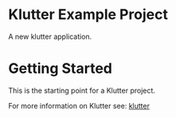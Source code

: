 # Klutter Example Project
A new klutter application.

# Getting Started
This is the starting point for a Klutter project.

For more information on Klutter see: [klutter](https://github.com/buijs-dev/klutter)